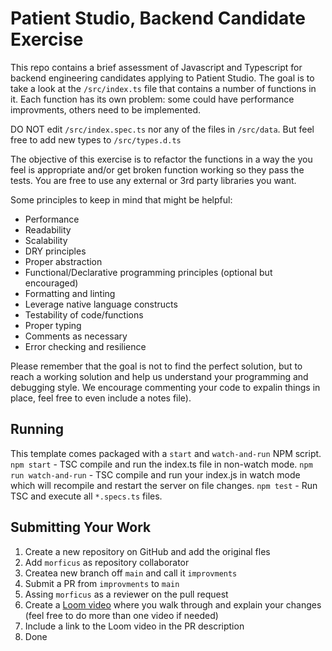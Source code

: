 # Patient Studio, Backend Candidate Exercise 

This repo contains a brief assessment of Javascript and Typescript for backend engineering candidates applying to Patient Studio. The goal is to take a look at the `/src/index.ts` file that contains a number of functions in it. Each function has its own problem: some could have performance improvments, others need to be implemented.

DO NOT edit `/src/index.spec.ts` nor any of the files in `/src/data`. But feel free to add new types to `/src/types.d.ts`

The objective of this exercise is to refactor the functions in a way the you feel is appropriate and/or get broken function working so they pass the tests. You are free to use any external or 3rd party libraries you want.

Some principles to keep in mind that might be helpful:

* Performance
* Readability
* Scalability
* DRY principles
* Proper abstraction
* Functional/Declarative programming principles (optional but encouraged)
* Formatting and linting
* Leverage native language constructs
* Testability of code/functions
* Proper typing
* Comments as necessary
* Error checking and resilience

Please remember that the goal is not to find the perfect solution, but to reach a working solution and help us understand your programming and debugging style. We encourage commenting your code to expalin things in place, feel free to even include a notes file).


## Running
This template comes packaged with a `start` and `watch-and-run` NPM script.
`npm start` - TSC compile and run the index.ts file in non-watch mode.
`npm run watch-and-run` - TSC compile and run your index.js in watch mode which will recompile and restart the server on file changes.
`npm test` - Run TSC and execute all `*.specs.ts` files.

## Submitting Your Work
1. Create a new repository on GitHub and add the original fles
2. Add `morficus` as repository collaborator
3. Createa new branch off `main` and call it `improvments`
4. Submit a PR from `improvments` to `main`
5. Assing `morficus` as a reviewer on the pull request
6. Create a [Loom video](https://www.loom.com/) where you walk through and explain your changes (feel free to do more than one video if needed)
7. Include a link to the Loom video in the PR description
8. Done
